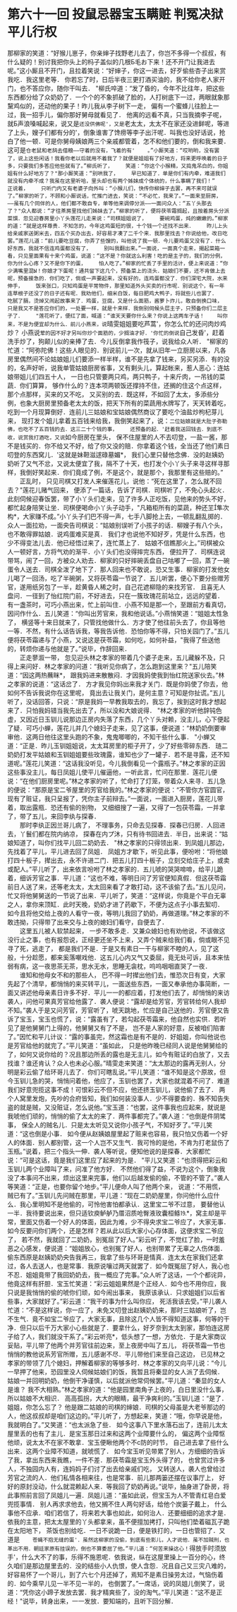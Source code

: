 # 第六十一回  投鼠忌器宝玉瞒赃  判冤决狱平儿行权


那柳家的笑道：“好猴儿崽子，你亲婶子找野老儿去了，你岂不多得一个叔叔，有什么疑的！别讨我把你头上的杩子盖似的几根Б毛お下来！还不开门让我进去呢。”这小厮且不开门，且拉着笑说：“好婶子，你这一进去，好歹偷些杏子出来赏我吃．我这里老等．    你若忘了时，日后半夜三更打酒买油的，我不给你老人家开门，也不答应你，随你干叫去．    "柳氏啐道：“发了昏的，今年不比往年，把这些东西都分给了众奶奶了．一个个的不象抓破了脸的，人打树底下一过，两眼就象那黧鸡似的，还动他的果子！昨儿我从李子树下一走，    偏有一个蜜蜂儿往脸上一过，我一招手儿，偏你那好舅母就看见了．    他离的远看不真，只当我摘李子呢，就Б声浪嗓喊起来，说又是`还没供佛呢'，又是`老太太，太太不在家还没进鲜呢，等进了上头，嫂子们都有分的'，倒象谁害了馋痨等李子出汗呢．叫我也没好话说，抢白了他一顿．可是你舅母姨娘两三个亲戚都管着，怎不和他们要的，倒和我来要．这可是`仓老鼠和老鸹去借粮——守着的没有，飞着的有'    。”小厮笑道：“哎哟哟，没有罢了，说上这些闲话！我看你老以后就用不着我了？就便是姐姐有了好地方，将来更呼唤着的日子多，只要我们多答应他些就有了。”柳氏听了，    笑道：“你这个小猴精，又捣鬼吊白的，你姐姐有什么好地方了？"那小厮笑道：“别哄我了，    早已知道了．单是你们有内牵，难道我们就没有内牵不成？我虽在这里听哈，里头却也有两个姊妹成个体统的，什么事瞒了我们！”    
　　正说着，    只听门内又有老婆子向外叫：“小猴儿们，快传你柳婶子去罢，再不来可就误了。”柳家的听了，不顾和小厮说话，忙推门进去，笑说：“不必忙，我来了。”一面来至厨房，    ——虽有几个同伴的人，他们都不敢自专，单等他来调停分派——一面问众人：“五丫头那去了？"众人都说：“才往茶房里找他们姊妹去了。”柳家的听了，便将茯苓霜搁起，且按着房头分派菜馔．忽见迎春房里小丫头莲花儿走来说：“司棋姐姐说了，    要碗鸡蛋，炖的嫩嫩的。”柳家的道：“就是这样尊贵．不知怎的，今年这鸡蛋短的很，十个钱一个还找不出来．    昨儿上头给亲戚家送粥米去，四五个买办出去，好容易才凑了二千个来．我那里找去？你说给他，改日吃罢。”莲花儿道：“前儿要吃豆腐，你弄了些馊的，叫他说了我一顿．今儿要鸡蛋又没有了．什么好东西，我就不信连鸡蛋都没有了，    别叫我翻出来。”一面说，一面真个走来，揭起菜箱一看，只见里面果有十来个鸡蛋，说道：“这不是？你就这么利害！吃的是主子的，我们的分例，你为什么心疼？又不是你下的蛋，    怕人吃了。”柳家的忙丢了手里的活计，便上来说道：“你少满嘴里混Ы！你娘才下蛋呢！通共留下这几个，预备菜上的浇头．姑娘们不要，还不肯做上去呢，预备接急的．你们吃了，倘或一声要起来，没有好的，连鸡蛋都没了．你们深宅大院，水来伸手，    饭来张口，只知鸡蛋是平常物件，那里知道外头买卖的行市呢．别说这个，有一年连草根子还没了的日子还有呢．我劝他们，细米白饭，每日肥鸡大鸭子，将就些儿也罢了．    吃腻了膈，烫焯又闹起故事来了．鸡蛋，豆腐，又是什么面筋，酱萝卜炸儿，敢自倒换口味，    只是我又不是答应你们的，一处要一样，就是十来样．我倒别伺候头层主子，只预备你们二层主子了．    "莲花听了，便红了面，喊道：“谁天天要你什么来？你说上这两车子话！    叫你来，不是为便宜却为什么．前儿小燕来，说`晴雯姐姐要吃芦蒿'，你怎么忙的还问肉炒鸡炒？    小燕说`荤的因不好才另叫你炒个面筋的，少搁油才好．'你忙的倒说`自己发昏'，赶着洗手炒了，狗颠儿似的亲捧了去．今儿反倒拿我作筏子，说我给众人听．    "柳家的忙道：“阿弥陀佛！这些人眼见的．别说前儿一次，就从旧年一立厨房以来，凡各房里偶然间不论姑娘姐儿们要添一样半样，谁不是先拿了钱来，另买另添．有的没的，名声好听，说我单管姑娘厨房省事，又有剩头儿，算起帐来，惹人恶心：连姑娘带姐儿们四五十人，    一日也只管要两只鸡，两只鸭子，十来斤肉，一吊钱的菜蔬．你们算算，    够作什么的？连本项两顿饭还撑持不住，还搁的住这个点这样，那个点那样，买来的又不吃，    又买别的去．既这样，不如回了太太，多添些分例，也象大厨房里预备老太太的饭，把天下所有的菜蔬用水牌写了，天天转着吃，吃到一个月现算倒好．连前儿三姑娘和宝姑娘偶然商议了要吃个油盐炒枸杞芽儿来，    现打发个姐儿拿着五百钱来给我，我倒笑起来了，说：`二位姑娘就是大肚子弥勒佛，也吃不了五百钱的去．这三二十个钱的事，    还预备的起．'赶着我送回钱去．到底不收，说赏我打酒吃，又说`如今厨房在里头，    保不住屋里的人不去叨登，一盐一酱，那不是钱买的．你不给又不好，给了你又没的赔．你拿着这个钱，全当还了他们素日叨登的东西窝儿．'这就是妹靼滋逑碌墓媚*，    我们心里只替他念佛．没的赵姨奶奶听了又气不忿，又说太便宜了我，隔不了十天，也打发个小丫头子来寻这样寻那样，我倒好笑起来．你们竟成了例，不是这个，就是那个，我那里有这些赔的。”    
　　正乱时，    只见司棋又打发人来催莲花儿，说他：“死在这里了，怎么就不回去？"莲花儿赌气回来，    便添了一篇话，告诉了司棋．司棋听了，不免心头起火．此刻伺候迎春饭罢，带了小丫头们走来，见了许多人正吃饭，见他来的势头不好，都忙起身陪笑让坐．司棋便喝命小丫头子动手，"凡箱柜所有的菜蔬，种还芏隼次构*，大家赚不成。”小丫头子们巴不得一声，七手八脚抢上去，一顿乱翻乱掷的．众人一面拉劝，一面央告司棋说：“姑娘别误听了小孩子的话．柳嫂子有八个头，也不敢得罪姑娘．说鸡蛋难买是真．    我们才也说他不知好歹，凭是什么东西，也少不得变法儿去．他已经悟过来了，连忙蒸上了．    姑娘不信瞧那火上。”司棋被众人一顿好言，方将气劝的渐平．小丫头们也没得摔完东西，    便拉开了．司棋连说带骂，闹了一回，方被众人劝去．柳家的只好摔碗丢盘自己咕嘟了一回，蒸了一碗蛋令人送去．司棋全泼了地下了．那人回来也不敢说，恐又生事．柳家的打发他女儿喝了一回汤，吃了半碗粥，又将茯苓霜一节说了．五儿听罢，便心下要分些赠芳官，遂用纸另包了一半，趁黄昏人稀之时，自己花遮柳隐的来找芳官．    且喜无人盘问．一径到了怡红院门前，不好进去，只在一簇玫瑰花前站立，远远的望着．    有一盏茶时，可巧小燕出来，忙上前叫住．小燕不知是那一个，至跟前方看真切，    因问作什么．五儿笑道：“你叫出芳官来，我和他说话。”小燕悄笑道：“姐姐太性急了，    横竖等十来日就来了，只管找他做什么．方才使了他往前头去了，你且等他一等．不然，有什么话告诉我，等我告诉他．恐怕你等不得，只怕关园门了。”五儿便将茯苓霜递与了小燕，又说这是茯苓霜，如何吃，如何补益，"我得了些送他的，转烦你递与他就是了。”说毕，作辞回来．    
　　正走蓼溆一带，    忽见迎头林之孝家的带着几个婆子走来，五儿藏躲不及，只得上来问好．林之孝家的问道：“我听见你病了，怎么跑到这里来？"五儿陪笑道：“因这两热蘸眯*，    跟我妈进来散散闷．才因我妈使我到怡红院送家伙去。”林之孝家的说道：“这话岔了．    方才我见你妈出来我才关门．既是你妈使了你去，他如何不告诉我说你在这里呢，    竟出去让我关门，是何主意？可知是你扯谎。”五儿听了，没话回答，只说：“原是我妈一早教我取去的，我忘了，挨到这时我才想起来了．只怕我妈错当我先出去了，所以没和大娘说得．    "林之孝家的听他辞钝色虚，又因近日玉钏儿说那边正房内失落了东西，几个丫头对赖，没主儿，心下便起了疑．可巧小蝉，莲花儿并几个媳妇子走来，见了这事，便说道：“林奶奶倒要审审他．这两日他往这里头跑的不象，鬼鬼唧唧的，不知干些什么事．    "小蝉又道：“正是．昨儿玉钏姐姐说，太太耳房里的柜子开了，少了好些零碎东西．    琏二奶奶打发平姑娘和玉钏姐姐要些玫瑰露，谁知也少了一罐子．若不是寻露，还不知道呢。”莲花儿笑道：“这话我没听见，今儿我倒看见一个露瓶子。”林之孝家的正因这些事没主儿，每日凤姐儿使平儿催逼他，一听此言，忙问在那里．莲花儿便说：“在他们厨房里呢。”林之孝家的听了，忙命打了灯笼，带着众人来寻．五儿急的便说：“那原是宝二爷屋里的芳官给我的。”林之孝家的便说：“不管你方官圆官，现有了赃证，我只呈报了，凭你主子前辩去。”一面说，一面进入厨房，莲花儿带着，取出露瓶．恐还有偷的别物，    又细细搜了一遍，又得了一包茯苓霜，一并拿了，带了五儿，来回李纨与探春．    
　　那时李纨正因兰哥儿病了，    不理事务，只命去见探春．探春已归房．人回进去，丫鬟们都在院内纳凉，    探春在内プ沐，只有待书回进去．半日，出来说：“姑娘知道了，叫你们找平儿回二奶奶去．    "林之孝家的只得领出来．到凤姐儿那边，先找着了平儿，平儿进去回了凤姐．    凤姐方才歇下，听见此事，便吩咐：“将他娘打四十板子，撵出去，永不许进二门．把五儿打四十板子，立刻交给庄子上，或卖或配人。”平儿听了，出来依言吩咐了林之孝家的．五儿唬的哭哭啼啼，给平儿跪着，细诉芳官之事．平儿道：“这也不难，等明日问了芳官便知真假．但这茯苓霜前日人送了来，还等老太太，太太回来看了才敢打动，这不该偷了去。”五儿见问，忙又将他舅舅送的一节说了出来．平儿听了，笑道：“这样说，你竟是个平白无辜之人，拿你来顶缸．此时天晚，奶奶才进了药歇下，不便为这点子小事去絮叨．    如今且将他交给上夜的人看守一夜，等明儿我回了奶奶，再做道理。”林之孝家的不敢违拗，只得带了出来交与上夜的媳妇们看守，自便去了．    
　　这里五儿被人软禁起来，    一步不敢多走．又兼众媳妇也有劝他说，不该做这没行止之事，也有报怨说，正经更还坐不上来，又弄个贼来给我们看，倘或眼不见寻了死，逃走了，    都是我们不是．于是又有素日一干与柳家不睦的人，见了这般，十分趁愿，都来奚落嘲戏他．这五儿心内又气又委屈，竟无处可诉，且本来怯弱有病，这一夜思茶无茶，思水无水，思睡无衾枕，呜呜咽咽直哭了一夜．    
　　谁知和他母女不和的那些人，    巴不得一时撵出他们去，惟恐次日有变，大家先起了个清早，都悄悄的来买转平儿，一面送些东西，一面又奉承他办事简断，一面又讲述他母亲素日许多不好．平儿一一的都应着，打发他们去了，却悄悄的来访袭人，问他可果真芳官给他露了．袭人便说：“露却是给芳官，芳官转给何人我却不知。”袭人于是又问芳官，芳官听了，唬天跳地，忙应是自己送他的．芳官便又告诉了宝玉，宝玉也慌了，说：“露虽有了，若勾起茯苓霜来，他自然也实供．若听见了是他舅舅门上得的，他舅舅又有了不是，    岂不是人家的好意，反被咱们陷害了。”因忙和平儿计议：“露的事虽完，然这霜也是有不是的．好姐姐，你叫他说也是芳官给他的就完了。”平儿笑道：“虽如此，    只是他昨晚已经同人说是他舅舅给的了，如何又说你给的？况且那边所丢的露也是无主儿，如今有赃证的白放了，又去找谁？谁还肯认？众人也未必心服。”晴雯走来笑道：“太太那边的露再无别人，分明是彩云偷了给环哥儿去了．你们可瞎乱说。”平儿笑道：“谁不知是这个原故，但今玉钏儿急的哭，悄悄问着他，他应了，玉钏也罢了，大家也就混着不问了．难道我们好意兜揽这事不成！可恨彩云不但不应，他还挤玉钏儿，说他偷了去了．    两个人窝里发炮，先吵的合府皆知，我们如何装没事人．少不得要查的．殊不知告失盗的就是贼，又没赃证，怎么说他。”宝玉道：“也罢，这件事我也应起来，就说是我唬他们顽的，悄悄的偷了太太的来了．两件事都完了。”袭人道：“也倒是件阴骘事，    保全人的贼名儿．只是太太听见又说你小孩子气，不知好歹了。”平儿笑道：“这也倒是小事．    如今便从赵姨娘屋里起了赃来也容易，我只怕又伤着一个好人的体面．别人都别管，这一个人岂不又生气．我可怜的是他，不肯为打老鼠伤了玉瓶。”说着，把三个指头一伸．袭人等听说，便知他说的是探春．大家都忙说：“可是这话，竟是我们这里应了起来的为是．    "平儿又笑道：“也须得把彩云和玉钏儿两个业障叫了来，问准了他方好．    不然他们得了益，不说为这个，倒象我没了本事问不出来，烦出这里来完事，他们以后越发偷的偷，不管的不管了。”袭人等笑道：“正是，也要你留个地步。”平儿便命人叫了他两个来，    说道：“不用慌，贼已有了。”玉钏儿先问贼在那里，平儿道：“现在二奶奶屋里，你问他什么应什么．我心里明知不是他偷的，可怜他害怕都承认．这里宝二爷不过意，    要替他认一半．我待要说出来，但只适钦庾鲈舻乃厝沼质呛臀液玫囊桓鲦⒚*，窝主却是平常，里面又伤着一个好人的体面，因此为难，少不得央求宝二爷应了，大家无事．如今反要问你们两个，还是怎样？若从此以后大家小心存体面，这便求宝二爷应了，    若不然，我就回了二奶奶，别冤屈了好人。”彩云听了，不觉红了脸，一时羞恶之心感发，便说道：“姐姐放心，也别冤了好人，也别带累了无辜之人伤体面．偷东西原是赵姨奶奶央告我再三，我拿了些与环哥是情真．连太太在家我们还拿过，各人去送人，也是常事．我原说嚷过两天就罢了．如今既冤屈了好人，我心也不忍．姐姐竟带了我回奶奶去，我一概应了完事。”众人听了这话，一个个都诧异，他竟这样有肝胆．宝玉忙笑道：“彩云姐姐果然是个正经人．如今也不用你应，我只说是我悄悄的偷的唬你们顽，如今闹出事来，    我原该承认．只求姐姐们以后省些事，大家就好了。”彩云道：“我干的事为什么叫你应，    死活我该去受。”平儿袭人忙道：“不是这样说，你一应了，未免又叨登出赵姨奶奶来，那时三姑娘听了，岂不生气．竟不如宝二爷应了，大家无事，且除这几个人皆不得知道这事，何等的干净．但只以后千万大家小心些就是了．要拿什么，好歹奈到太太到家，那怕连这房子给了人，我们就没干系了。”彩云听亮*，低头想了一想，方依允．于是大家商议妥贴，平儿带了他两个并芳官往前边来，至上夜房中叫了五儿，    将茯苓霜一节也悄悄的教他说系芳官所赠，五儿感谢不尽．平儿带他们来至自己这边，    已见林之孝家的带领了几个媳妇，押解着柳家的等够多时．林之孝家的又向平儿说：“今儿一早押了他来，恐园里没人伺候姑娘们的饭，我暂且将秦显的女人派了去伺候．    姑娘一并回明奶奶，他倒干净谨慎，以后就派他常伺候罢。”平儿道：“秦显的女人是谁？    我不大相熟。”林之孝家的道：“他是园里南角子上夜的，白日里没什么事，所以姑娘不大相识．    高高孤拐，大大的眼睛，最干净爽利的。”玉钏儿道：“是了．姐姐，你怎么忘了？    他是跟二姑娘的司棋的婶娘．司棋的父母虽是大老爷那边的人，他这叔叔却是咱们这边的。”平儿听了，方想起来，笑道：“哦，你早说是他，我就明白了。”又笑道：“也太派急了些．    如今这事八下里水落石出了，连前儿太太屋里丢的也有了主儿．是宝玉那日过来和这两个业障要什么的，    偏这两个业障怄他顽，说太太不在家不敢拿．宝玉便瞅他两个不с防的时节，    自己进去拿了些什么出来．这两个业障不知道，就唬慌了．    如今宝玉听见带累了别人，方细细的告诉了我，拿出东西来我瞧，一件不差．那茯苓霜是宝玉外头得了的，    也曾赏过许多人，不独园内人有，连妈妈子们讨了出去给亲戚们吃，    又转送人，袭人也曾给过芳官之流的人．他们私情各相来往，也是常事．前儿那两篓还摆在议事厅上，    好好的原封没动，什么就混赖起人来．等我回了奶奶再说。”说毕，抽身进了卧房，将此事照前言回了凤姐儿一遍．凤姐儿道：“虽如此说，但宝玉为人不管青红皂白爱兜揽事情．    别人再求求他去，他又搁不住人两句好话，给他个炭篓子戴上，    什么事他不应承．咱们若信了，将来若大事也如此，如何治人．还要细细的追求才是．依我的主意，把太太屋里的丫头都拿来，虽不便擅加拷打，只叫他们垫着磁瓦子跪在太阳地下，    茶饭也别给吃．一日不说跪一日，便是铁打的，一日也管招了．又道是`    苍蝇不抱无缝的蛋'．虽然这柳家的没偷，到底有些影儿，人才说他．虽不加贼刑，也革出不用．朝廷家原有挂误的，倒也不算委屈了他。”平儿道：“何苦来操这心！`得放手时须放手'，什么大不了的事，乐得不施恩呢．依我说，纵在这屋里操上一百分的心，终久咱们是那边屋里去的．没的结些小人仇恨，使人含怨．况且自己又三灾八难的，好容易怀了一个哥儿，到了六七个月还掉了，焉知不是素日操劳太过，气恼伤着的．如今乘早儿见一半不见一半的，    也倒罢了。”一席话，说的凤姐儿倒笑了，说道：“凭你这小蹄子发放去罢．我才精爽些了，没的淘气。”平儿笑道：“这不是正经！"说毕，转身出来，一一发放．要知端的，且听下回分解．


